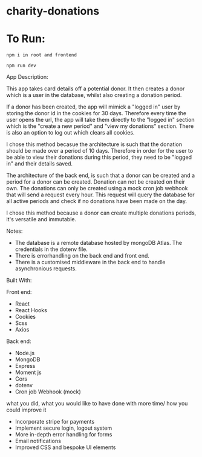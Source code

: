 # charity-donations

# To Run:

```terminal
npm i in root and frontend
```

```terminal
npm run dev
```

App Description: 

This app takes card details off a potential donor. It then creates a donor which is a user in the database, whilst also creating a donation period.

If a donor has been created, the app will mimick a "logged in" user by storing the donor id in the cookies for 30 days. Therefore every time the user opens the url, the app will take them directly to the "logged in" section which is the "create a new period" and "view my donations" section. 
There is also an option to log out which clears all cookies.

I chose this method becasue the architecture is such that the donation should be made over a period of 10 days. Therefore in order for the user to be able to view their donations during this period, they need to be "logged in" and their details saved.

The architecture of the back end, is such that a donor can be created and a period for a donor can be created. Donation can not be created on their own. The donations can only be created using a mock cron job webhook that will send a request every hour. This request will query the database for all active periods and check if no donations have been made on the day. 

I chose this method because a donor can create multiple donations periods, it's versatile and immutable.

Notes: 
* The database is a remote database hosted by mongoDB Atlas. The credentials in the dotenv file.
* There is errorhandling on the back end and front end.
* There is a customised middleware in the back end to handle asynchronious requests.


Built With: 

Front end:
* React
* React Hooks
* Cookies
* Scss
* Axios

Back end:
* Node.js
* MongoDB
* Express
* Moment js
* Cors
* dotenv
* Cron job Webhook (mock)


what you did, what you would like to have done with more time/ how you could improve it

* Incorporate stripe for payments
* Implement secure login, logout system
* More in-depth error handling for forms
* Email notifications 
* Improved CSS and bespoke UI elements